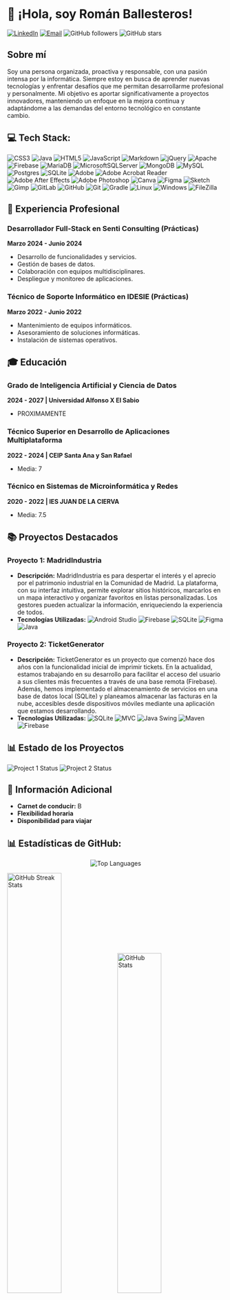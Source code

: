 # 👋 ¡Hola, soy Román Ballesteros!
[![LinkedIn](https://img.shields.io/badge/LinkedIn-Roman%20Ballesteros-blue)](https://www.linkedin.com/in/roman-ballesteros-mart%C3%ADnez-255977206/)
[![Email](https://img.shields.io/badge/Email-romanballesteros%40gmail.com-red)](mailto:romanballesteros8@hotmail.com)
![GitHub followers](https://img.shields.io/github/followers/Balles1316?label=Follow&style=social)
![GitHub stars](https://img.shields.io/github/stars/Balles1316?style=social)

## Sobre mí

Soy una persona organizada, proactiva y responsable, con una pasión intensa por la informática. Siempre estoy en busca de aprender nuevas tecnologías y enfrentar desafíos que me permitan desarrollarme profesional y personalmente. Mi objetivo es aportar significativamente a proyectos innovadores, manteniendo un enfoque en la mejora continua y adaptándome a las demandas del entorno tecnológico en constante cambio.

## 💻 Tech Stack:

![CSS3](https://img.shields.io/badge/css3-%231572B6.svg?style=for-the-badge&logo=css3&logoColor=white) ![Java](https://img.shields.io/badge/java-%23ED8B00.svg?style=for-the-badge&logo=openjdk&logoColor=white) ![HTML5](https://img.shields.io/badge/html5-%23E34F26.svg?style=for-the-badge&logo=html5&logoColor=white) ![JavaScript](https://img.shields.io/badge/javascript-%23323330.svg?style=for-the-badge&logo=javascript&logoColor=%23F7DF1E) ![Markdown](https://img.shields.io/badge/python-3670A0?style=for-the-badge&logo=python&logoColor=ffdd54) ![jQuery](https://img.shields.io/badge/jquery-%230769AD.svg?style=for-the-badge&logo=jquery&logoColor=white) ![Apache](https://img.shields.io/badge/jenkins-%232C5263.svg?style=for-the-badge&logo=jenkins&logoColor=white) ![Firebase](https://img.shields.io/badge/firebase-a08021?style=for-the-badge&logo=firebase&logoColor=ffcd34) ![MariaDB](https://img.shields.io/badge/MariaDB-003545?style=for-the-badge&logo=mariadb&logoColor=white) ![MicrosoftSQLServer](https://img.shields.io/badge/Microsoft%20SQL%20Server-CC2927?style=for-the-badge&logo=microsoft%20sql%20server&logoColor=white) ![MongoDB](https://img.shields.io/badge/MongoDB-%234ea94b.svg?style=for-the-badge&logo=mongodb&logoColor=white) ![MySQL](https://img.shields.io/badge/mysql-4479A1.svg?style=for-the-badge&logo=mysql&logoColor=white) ![Postgres](https://img.shields.io/badge/postgres-%23316192.svg?style=for-the-badge&logo=postgresql&logoColor=white) ![SQLite](https://img.shields.io/badge/sqlite-%2307405e.svg?style=for-the-badge&logo=sqlite&logoColor=white) ![Adobe](https://img.shields.io/badge/adobe-%23FF0000.svg?style=for-the-badge&logo=adobe&logoColor=white) ![Adobe Acrobat Reader](https://img.shields.io/badge/Adobe%20Acrobat%20Reader-EC1C24.svg?style=for-the-badge&logo=Adobe%20Acrobat%20Reader&logoColor=white) ![Adobe After Effects](https://img.shields.io/badge/Adobe%20After%20Effects-9999FF.svg?style=for-the-badge&logo=Adobe%20After%20Effects&logoColor=white) ![Adobe Photoshop](https://img.shields.io/badge/adobe%20photoshop-%2331A8FF.svg?style=for-the-badge&logo=adobe%20photoshop&logoColor=white) ![Canva](https://img.shields.io/badge/Canva-%2300C4CC.svg?style=for-the-badge&logo=Canva&logoColor=white) ![Figma](https://img.shields.io/badge/figma-%23F24E1E.svg?style=for-the-badge&logo=figma&logoColor=white) ![Sketch](https://img.shields.io/badge/Sketch-FFB387?style=for-the-badge&logo=sketch&logoColor=black) ![Gimp](https://img.shields.io/badge/Gimp-657D8B?style=for-the-badge&logo=gimp&logoColor=FFFFFF) ![GitLab](https://img.shields.io/badge/gitlab-%23181717.svg?style=for-the-badge&logo=gitlab&logoColor=white) ![GitHub](https://img.shields.io/badge/github-%23121011.svg?style=for-the-badge&logo=github&logoColor=white) ![Git](https://img.shields.io/badge/cisco-%23049fd9.svg?style=for-the-badge&logo=cisco&logoColor=black) ![Gradle](https://img.shields.io/badge/Trello-%23026AA7.svg?style=for-the-badge&logo=Trello&logoColor=white) ![Linux](https://img.shields.io/badge/Linux-FCC624?style=for-the-badge&logo=linux&logoColor=black) ![Windows](https://img.shields.io/badge/Windows-0078D6?style=for-the-badge&logo=windows&logoColor=white) ![FileZilla](https://img.shields.io/badge/FileZilla-%234F5B93?style=for-the-badge&logo=filezilla&logoColor=white)

## 🌟 Experiencia Profesional

### Desarrollador Full-Stack en Senti Consulting (Prácticas)
**Marzo 2024 - Junio 2024**
- Desarrollo de funcionalidades y servicios.
- Gestión de bases de datos.
- Colaboración con equipos multidisciplinares.
- Despliegue y monitoreo de aplicaciones.

### Técnico de Soporte Informático en IDESIE (Prácticas)
**Marzo 2022 - Junio 2022**
- Mantenimiento de equipos informáticos.
- Asesoramiento de soluciones informáticas.
- Instalación de sistemas operativos.

## 🎓 Educación

### Grado de Inteligencia Artificial y Ciencia de Datos
**2024 - 2027 | Universidad Alfonso X El Sabio**
- PROXIMAMENTE

### Técnico Superior en Desarrollo de Aplicaciones Multiplataforma
**2022 - 2024 | CEIP Santa Ana y San Rafael**
- Media: 7

### Técnico en Sistemas de Microinformática y Redes
**2020 - 2022 | IES JUAN DE LA CIERVA**
- Media: 7.5

## 📚 Proyectos Destacados

### Proyecto 1: MadridIndustria
- **Descripción:** MadridIndustria es para despertar el interés y el aprecio por el patrimonio industrial en la Comunidad de Madrid. La plataforma, con su interfaz intuitiva, permite explorar sitios históricos, marcarlos en un mapa interactivo y organizar favoritos en listas personalizadas. Los gestores pueden actualizar la información, enriqueciendo la experiencia de todos. 
- **Tecnologías Utilizadas:** 
![Android Studio](https://img.shields.io/badge/Android_Studio-3DDC84?style=for-the-badge&logo=android-studio&logoColor=white) ![Firebase](https://img.shields.io/badge/firebase-%23039BE5.svg?style=for-the-badge&logo=firebase) ![SQLite](https://img.shields.io/badge/sqlite-%2307405e.svg?style=for-the-badge&logo=sqlite&logoColor=white) ![Figma](https://img.shields.io/badge/figma-%23F24E1E.svg?style=for-the-badge&logo=figma&logoColor=white) ![Java](https://img.shields.io/badge/java-%23ED8B00.svg?style=for-the-badge&logo=openjdk&logoColor=white)

### Proyecto 2: TicketGenerator
- **Descripción:** TicketGenerator es un proyecto que comenzó hace dos años con la funcionalidad inicial de imprimir tickets. En la actualidad, estamos trabajando en su desarrollo para facilitar el acceso del usuario a sus clientes más frecuentes a través de una base remota (Firebase). Además, hemos implementado el almacenamiento de servicios en una base de datos local (SQLite) y planeamos almacenar las facturas en la nube, accesibles desde dispositivos móviles mediante una aplicación que estamos desarrollando.
- **Tecnologías Utilizadas:** ![SQLite](https://img.shields.io/badge/sqlite-%2307405e.svg?style=for-the-badge&logo=sqlite&logoColor=white) ![MVC](https://img.shields.io/badge/MVC-%2307405e.svg?style=for-the-badge&logo=mvc&logoColor=white)
 ![Java Swing](https://img.shields.io/badge/Java_Swing-%2307405e.svg?style=for-the-badge&logo=java&logoColor=white)
 ![Maven](https://img.shields.io/badge/Maven-C71A36?style=for-the-badge&logo=apache-maven&logoColor=white) ![Firebase](https://img.shields.io/badge/firebase-%23039BE5.svg?style=for-the-badge&logo=firebase)

## 📊 Estado de los Proyectos

![Project 1 Status](https://img.shields.io/badge/Project_1-Completed-brightgreen)
![Project 2 Status](https://img.shields.io/badge/Project_2-In_Progress-yellow)

## 📌 Información Adicional

- **Carnet de conducir:** B
- **Flexibilidad horaria**
- **Disponibilidad para viajar**

## 📊 Estadísticas de GitHub:

<p align="center">
  <img src="https://github-readme-stats.vercel.app/api/top-langs/?username=balles1316&theme=dark&hide_border=false&include_all_commits=true&count_private=true&layout=compact" alt="Top Languages">
</p>

<img src="https://github-readme-streak-stats.herokuapp.com/?user=balles1316&theme=dark&hide_border=false" alt="GitHub Streak Stats" style="width: 50%;"> <img src="https://github-readme-stats.vercel.app/api?username=balles1316&theme=dark&hide_border=false&include_all_commits=true&count_private=true" alt="GitHub Stats" style="width: 45%;">


## 🏆 Trofeos de GitHub

![](https://github-profile-trophy.vercel.app/?username=balles1316&theme=onedark&no-frame=false&no-bg=false&margin-w=4)
